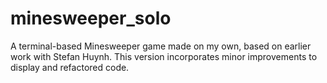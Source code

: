 minesweeper_solo
================

A terminal-based Minesweeper game made on my own, based on earlier work with Stefan Huynh. This version incorporates minor improvements to display and refactored code.
